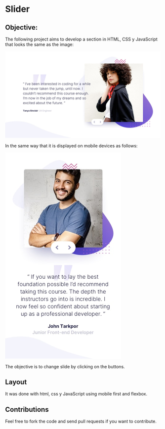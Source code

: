 # Slider

## Objective:
The following project aims to develop a section in HTML, CSS y JavaScript that looks the same as the image:

![Image desktop](./design/desktop-design-slide-1.jpg)

In the same way that it is displayed on mobile devices as follows:

![Image mobile](./design/mobile-design-slide-2.jpg)

The objective is to change slide by clicking on the buttons.

## Layout
It was done with html, css y JavaScript using mobile first and flexbox.

## Contributions
Feel free to fork the code and send pull requests if you want to contribute.
